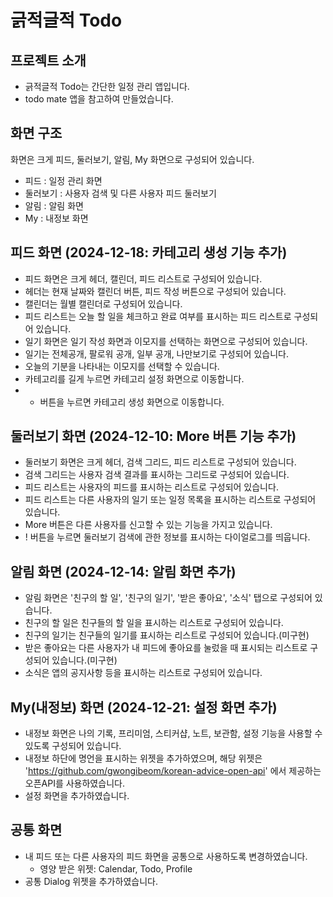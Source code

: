 # 긁적글적 Todo

## 프로젝트 소개

- 긁적글적 Todo는 간단한 일정 관리 앱입니다.
- todo mate 앱을 참고하여 만들었습니다.

## 화면 구조

화면은 크게 피드, 둘러보기, 알림, My 화면으로 구성되어 있습니다.

- 피드 : 일정 관리 화면
- 둘러보기 : 사용자 검색 및 다른 사용자 피드 둘러보기
- 알림 : 알림 화면
- My : 내정보 화면

## 피드 화면 (2024-12-18: 카테고리 생성 기능 추가)

- 피드 화면은 크게 헤더, 캘린더, 피드 리스트로 구성되어 있습니다.
- 헤더는 현재 날짜와 캘린더 버튼, 피드 작성 버튼으로 구성되어 있습니다.
- 캘린더는 월별 캘린더로 구성되어 있습니다.
- 피드 리스트는 오늘 할 일을 체크하고 완료 여부를 표시하는 피드 리스트로 구성되어 있습니다.
- 일기 화면은 일기 작성 화면과 이모지를 선택하는 화면으로 구성되어 있습니다.
- 일기는 전체공개, 팔로워 공개, 일부 공개, 나만보기로 구성되어 있습니다.
- 오늘의 기분을 나타내는 이모지를 선택할 수 있습니다.
- 카테고리를 길게 누르면 카테고리 설정 화면으로 이동합니다.
- + 버튼을 누르면 카테고리 생성 화면으로 이동합니다.

## 둘러보기 화면 (2024-12-10: More 버튼 기능 추가)

- 둘러보기 화면은 크게 헤더, 검색 그리드, 피드 리스트로 구성되어 있습니다.
- 검색 그리드는 사용자 검색 결과를 표시하는 그리드로 구성되어 있습니다.
- 피드 리스트는 사용자의 피드를 표시하는 리스트로 구성되어 있습니다.
- 피드 리스트는 다른 사용자의 일기 또는 일정 목록을 표시하는 리스트로 구성되어 있습니다.
- More 버튼은 다른 사용자를 신고할 수 있는 기능을 가지고 있습니다.
- ! 버튼을 누르면 둘러보기 검색에 관한 정보를 표시하는 다이얼로그를 띄웁니다.

## 알림 화면 (2024-12-14: 알림 화면 추가)

- 알림 화면은 '친구의 할 일', '친구의 일기', '받은 좋아요', '소식' 탭으로 구성되어 있습니다.
- 친구의 할 일은 친구들의 할 일을 표시하는 리스트로 구성되어 있습니다.
- 친구의 일기는 친구들의 일기를 표시하는 리스트로 구성되어 있습니다.(미구현)
- 받은 좋아요는 다른 사용자가 내 피드에 좋아요를 눌렀을 때 표시되는 리스트로 구성되어 있습니다.(미구현)
- 소식은 앱의 공지사항 등을 표시하는 리스트로 구성되어 있습니다.

## My(내정보) 화면 (2024-12-21: 설정 화면 추가)

- 내정보 화면은 나의 기록, 프리미엄, 스티커샵, 노트, 보관함, 설정 기능을 사용할 수 있도록 구성되어 있습니다.
- 내정보 하단에 명언을 표시하는 위젯을 추가하였으며, 해당 위젯은 'https://github.com/gwongibeom/korean-advice-open-api' 에서 제공하는 오픈API를 사용하였습니다.
- 설정 화면을 추가하였습니다.

## 공통 화면

- 내 피드 또는 다른 사용자의 피드 화면을 공통으로 사용하도록 변경하였습니다.
    - 영양 받은 위젯: Calendar, Todo, Profile
- 공통 Dialog 위젯을 추가하였습니다.
